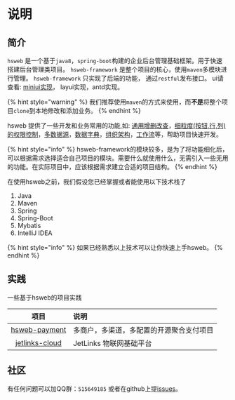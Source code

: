 # 说明

## 简介

`hsweb` 是一个基于`java8`，`spring-boot`构建的企业后台管理基础框架。用于快速搭建后台管理类项目。 `hsweb-framework` 是整个项目的核心，使用`maven`多模块进行管理。  `hsweb-framework` 只实现了后端的功能， 通过`restful`发布接口。 ui请查看: [miniui实现](https://github.com/hs-web/hsweb3-demo)， layui实现，antd实现。

{% hint style="warning" %}
我们推荐使用`maven`的方式来使用，而**不是**将整个项目`clone`到本地修改和添加业务。
{% endhint %}

hsweb 提供了一些开发和业务常用的功能,如:  [通用增删改查](zeng-shan-gai-cha/tong-yong-crud.md)，[细粒度\(按钮,行,列\)的权限控制](quan-xian-kong-zhi/)，[多数据源](duo-shu-ju-yuan/)，[数据字典](ye-wu-gong-neng/shu-ju-zi-dian.md)，[组织架构](ye-wu-gong-neng/zu-zhi-jia-gou.md)，[工作流](ye-wu-gong-neng/gong-zuo-liu.md)等，帮助项目快速开发。

{% hint style="info" %}
hsweb-framework的模块较多，是为了将功能细化后，可以根据需求选择适合自己项目的模块。需要什么就使用什么，无需引入一些无用的功能。在实际项目中，应该根据需求建立合适的项目结构。
{% endhint %}

在使用hsweb之前，我们假设您已经掌握或者能使用以下技术栈了

1. Java
2. Maven
3. Spring
4. Spring-Boot
5. Mybatis
6. IntelliJ IDEA

{% hint style="info" %}
如果已经熟悉以上技术可以让你快速上手hsweb。
{% endhint %}

## 实践

一些基于hsweb的项目实践

| 项目 | 说明 |
| :---: | :--- |
| [hsweb-payment](http://payment.hsweb.pro) | 多商户，多渠道，多配置的开源聚合支付项目 |
| [jetlinks-cloud](https://github.com/jetlinks/jetlinks-cloud) | JetLinks 物联网基础平台 |

## 社区

有任何问题可以加QQ群：`515649185`  或者在github上提[issues](https://github.com/hs-web/hsweb-framework/issues)。

